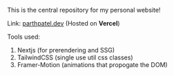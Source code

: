 This is the central repository for my personal website!

Link: [parthpatel.dev](https://www.parthpatel.dev/) (Hosted on **Vercel**)

Tools used:

1. Nextjs (for prerendering and SSG)
2. TailwindCSS (single use util css classes)
3. Framer-Motion (animations that propogate the DOM)
